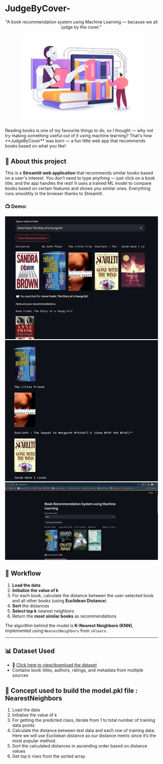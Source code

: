 # JudgeByCover-
<p align="center">
  "A book recommendation system using Machine Learning — because we all judge by the cover."
<p align="center">
  <img src="Title image.png" width="400"/>
</p>
Reading books is one of my favourite things to do, so I thought — why not try making something useful out of it using machine learning? That's how **JudgeByCover** was born — a fun little web app that recommends books based on what you like!


## 📌 About this project

This is a **Streamlit web application** that recommends similar books based on a user's interest.
You don’t need to type anything — just click on a book title, and the app handles the rest!
It uses a trained ML model to compare books based on certain features and shows you similar ones. Everything runs smoothly in the browser thanks to Streamlit.
### 📺 Demo:

![Demo](tdemo(1).png)
![Demo](tdemo(2).png)
![Demo](tdemo(3).png)


## 🧠 Workflow

1. **Load the data**
2. **Initialize the value of k**
3. For each book, calculate the distance between the user-selected book and all other books (using **Euclidean Distance**)
4. **Sort** the distances
5. **Select top k** nearest neighbors
6. Return the **most similar books** as recommendations

The algorithm behind the model is **K-Nearest Neighbors (KNN)**, implemented using `NearestNeighbors` from `sklearn`.

---

## 📊 Dataset Used

- 📂 [Click here to view/download the dataset](https://www.kaggle.com/datasets/ra4u12/bookrecommendation)
- Contains book titles, authors, ratings, and metadata from multiple sources

## 🧠 Concept used to build the model.pkl file : NearestNeighbors
1. Load the data
2. Initialise the value of k
3. For getting the predicted class, iterate from 1 to total number of training data points
4. Calculate the distance between test data and each row of training data. Here we will use Euclidean distance as our distance metric since it’s the most popular method.
5. Sort the calculated distances in ascending order based on distance values
6. Get top k rows from the sorted array

